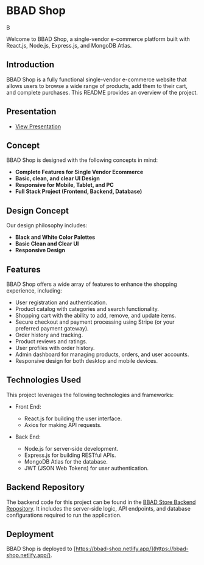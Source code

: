 # BBAD Shop

<img src="https://github.com/ppoompich/bbad-store-frontend/raw/master/public/logo192.png" alt="BBAD Shop Logo" width="16px">


Welcome to BBAD Shop, a single-vendor e-commerce platform built with React.js, Node.js, Express.js, and MongoDB Atlas.

## Introduction

BBAD Shop is a fully functional single-vendor e-commerce website that allows users to browse a wide range of products, add them to their cart, and complete purchases. This README provides an overview of the project.

## Presentation

- [View Presentation](https://docs.google.com/presentation/d/1M3cocFfnALWEO_FCrFaipgCN156dxs-HRiEaPHZBCuI/edit?usp=sharing)

## Concept

BBAD Shop is designed with the following concepts in mind:

- **Complete Features for Single Vendor Ecommerce**
- **Basic, clean, and clear UI Design**
- **Responsive for Mobile, Tablet, and PC**
- **Full Stack Project (Frontend, Backend, Database)**

## Design Concept

Our design philosophy includes:

- **Black and White Color Palettes**
- **Basic Clean and Clear UI**
- **Responsive Design**

## Features

BBAD Shop offers a wide array of features to enhance the shopping experience, including:

- User registration and authentication.
- Product catalog with categories and search functionality.
- Shopping cart with the ability to add, remove, and update items.
- Secure checkout and payment processing using Stripe (or your preferred payment gateway).
- Order history and tracking.
- Product reviews and ratings.
- User profiles with order history.
- Admin dashboard for managing products, orders, and user accounts.
- Responsive design for both desktop and mobile devices.

## Technologies Used

This project leverages the following technologies and frameworks:

- Front End:
  - React.js for building the user interface.
  - Axios for making API requests.

- Back End:
  - Node.js for server-side development.
  - Express.js for building RESTful APIs.
  - MongoDB Atlas for the database.
  - JWT (JSON Web Tokens) for user authentication.

## Backend Repository

The backend code for this project can be found in the [BBAD Store Backend Repository](https://github.com/ppoompich/bbad-store-backend). It includes the server-side logic, API endpoints, and database configurations required to run the application.

## Deployment

BBAD Shop is deployed to [https://bbad-shop.netlify.app/](https://bbad-shop.netlify.app/).
